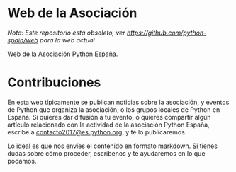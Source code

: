 # Web de la Asociación

*Nota: Este repositorio está obsoleto, ver https://github.com/python-spain/web para la web actual*

Web de la Asociación Python España.

# Contribuciones

En esta web típicamente se publican noticias sobre la asociación, y eventos de Python que organiza la asociación, o los grupos locales de Python en España. Si quieres dar difusión a tu evento, o quieres compartir algún artículo relacionado con la actividad de la asociación Python España, escribe a contacto2017@es.python.org, y te lo publicaremos.

Lo ideal es que nos envíes el contenido en formato markdown. Si tienes dudas sobre cómo proceder, escríbenos y te ayudaremos en lo que podamos.
